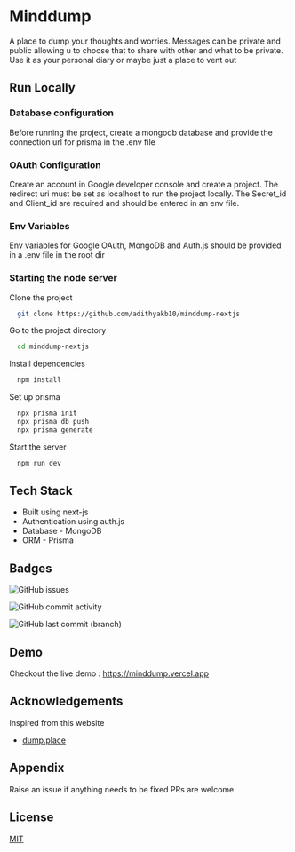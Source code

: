 # Minddump

A place to dump your thoughts and worries. Messages can be private and public allowing u to choose that to share with other and what to be private. Use it as your personal diary or maybe just a place to vent out 



## Run Locally
### Database configuration

Before running the project, create a mongodb database and provide the connection url for prisma in the .env file

### OAuth Configuration

Create an account in Google developer console and create a project. The redirect uri must be set as localhost to run the project locally. The Secret_id and Client_id are required and should be entered in an env file.

### Env Variables

Env variables for Google OAuth, MongoDB and Auth.js should be provided in a .env file in the root dir

### Starting the node server 

Clone the project

```bash
  git clone https://github.com/adithyakb10/minddump-nextjs
```

Go to the project directory

```bash
  cd minddump-nextjs
```

Install dependencies

```bash
  npm install
```

Set up prisma 

```bash
  npx prisma init
  npx prisma db push
  npx prisma generate
```

Start the server

```bash
  npm run dev
```

## Tech Stack
- Built using next-js
- Authentication using auth.js
- Database - MongoDB
- ORM - Prisma
## Badges

![GitHub issues](https://img.shields.io/github/issues/adithyakb10/minddump-nextjs)

![GitHub commit activity](https://img.shields.io/github/commit-activity/t/adithyakb10/minddump-nextjs)

![GitHub last commit (branch)](https://img.shields.io/github/last-commit/adithyakb10/minddump-nextjs/main)

## Demo

Checkout the live demo : https://minddump.vercel.app

## Acknowledgements

Inspired from this website 

 - [dump.place](https://dump.place)
 

## Appendix

Raise an issue if anything needs to be fixed 
PRs are welcome 


## License

[MIT](https://choosealicense.com/licenses/mit/)




